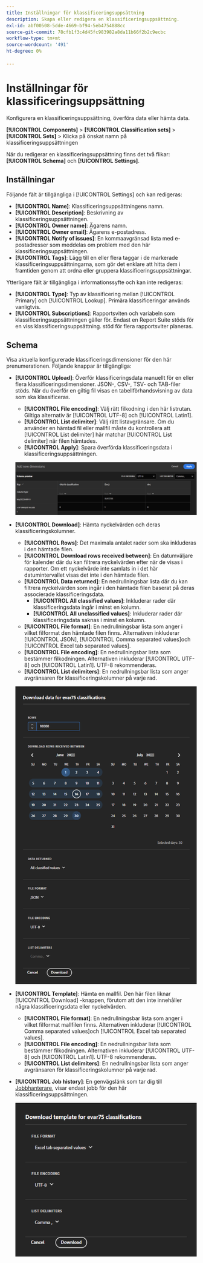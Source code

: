 ```yaml
---
title: Inställningar för klassificeringsuppsättning
description: Skapa eller redigera en klassificeringsuppsättning.
exl-id: abf00508-5dde-4669-bf94-5eb4754888cc
source-git-commit: 78cfb1f3c4d45fc983982a8da11b66f2b2c9ecbc
workflow-type: tm+mt
source-wordcount: '491'
ht-degree: 0%

---
```


# Inställningar för klassificeringsuppsättning

Konfigurera en klassificeringsuppsättning, överföra data eller hämta data.

**[!UICONTROL Components]** > **[!UICONTROL Classification sets]** > **[!UICONTROL Sets]** > Klicka på önskat namn på klassificeringsuppsättningen

När du redigerar en klassificeringsuppsättning finns det två flikar: **[!UICONTROL Schema]** och **[!UICONTROL Settings]**.

## Inställningar

Följande fält är tillgängliga i [!UICONTROL Settings] och kan redigeras:

* **[!UICONTROL Name]**: Klassificeringsuppsättningens namn.
* **[!UICONTROL Description]**: Beskrivning av klassificeringsuppsättningen.
* **[!UICONTROL Owner name]**: Ägarens namn.
* **[!UICONTROL Owner email]**: Ägarens e-postadress.
* **[!UICONTROL Notify of issues]**: En kommaavgränsad lista med e-postadresser som meddelas om problem med den här klassificeringsuppsättningen.
* **[!UICONTROL Tags]**: Lägg till en eller flera taggar i de markerade klassificeringsuppsättningarna, som gör det enklare att hitta dem i framtiden genom att ordna eller gruppera klassificeringsuppsättningar.

Ytterligare fält är tillgängliga i informationssyfte och kan inte redigeras:

* **[!UICONTROL Type]**: Typ av klassificering mellan [!UICONTROL Primary] och [!UICONTROL Lookup]. Primära klassificeringar används vanligtvis.
* **[!UICONTROL Subscriptions]**: Rapportsviten och variabeln som klassificeringsuppsättningen gäller för. Endast en Report Suite stöds för en viss klassificeringsuppsättning. stöd för flera rapportsviter planeras.

## Schema

Visa aktuella konfigurerade klassificeringsdimensioner för den här prenumerationen. Följande knappar är tillgängliga:

* **[!UICONTROL Upload]**: Överför klassificeringsdata manuellt för en eller flera klassificeringsdimensioner. JSON-, CSV-, TSV- och TAB-filer stöds. När du överför en giltig fil visas en tabellförhandsvisning av data som ska klassificeras.
   * **[!UICONTROL File encoding]**: Välj rätt filkodning i den här listrutan. Giltiga alternativ är [!UICONTROL UTF-8] och [!UICONTROL Latin1].
   * **[!UICONTROL List delimiter]**: Välj rätt listavgränsare. Om du använder en hämtad fil eller mallfil måste du kontrollera att [!UICONTROL List delimiter] här matchar [!UICONTROL List delimiter] när filen hämtades.
   * **[!UICONTROL Apply]**: Spara överförda klassificeringsdata i klassificeringsuppsättningen.

   ![Överföring av klassificeringsuppsättning](../assets/classification-set-upload.png)

* **[!UICONTROL Download]**: Hämta nyckelvärden och deras klassificeringskolumner.
   * **[!UICONTROL Rows]**: Det maximala antalet rader som ska inkluderas i den hämtade filen.
   * **[!UICONTROL Download rows received between]**: En datumväljare för kalender där du kan filtrera nyckelvärden efter när de visas i rapporter. Om ett nyckelvärde inte samlats in i det här datumintervallet visas det inte i den hämtade filen.
   * **[!UICONTROL Data returned]**: En nedrullningsbar lista där du kan filtrera nyckelvärden som ingår i den hämtade filen baserat på deras associerade klassificeringsdata.
      * **[!UICONTROL All classified values]**: Inkluderar rader där klassificeringsdata ingår i minst en kolumn.
      * **[!UICONTROL All unclassified values]**: Inkluderar rader där klassificeringsdata saknas i minst en kolumn.
   * **[!UICONTROL File format]**: En nedrullningsbar lista som anger i vilket filformat den hämtade filen finns. Alternativen inkluderar [!UICONTROL JSON], [!UICONTROL Comma separated values]och [!UICONTROL Excel tab separated values].
   * **[!UICONTROL File encoding]**: En nedrullningsbar lista som bestämmer filkodningen. Alternativen inkluderar [!UICONTROL UTF-8] och [!UICONTROL Latin1]. UTF-8 rekommenderas.
   * **[!UICONTROL List delimiters]**: En nedrullningsbar lista som anger avgränsaren för klassificeringskolumner på varje rad.

   ![Hämtning av klassificeringsuppsättning](../assets/classification-set-download.png)

* **[!UICONTROL Template]**: Hämta en mallfil. Den här filen liknar [!UICONTROL Download] -knappen, förutom att den inte innehåller några klassificeringsdata eller nyckelvärden.
   * **[!UICONTROL File format]**: En nedrullningsbar lista som anger i vilket filformat mallfilen finns. Alternativen inkluderar [!UICONTROL Comma separated values]och [!UICONTROL Excel tab separated values].
   * **[!UICONTROL File encoding]**: En nedrullningsbar lista som bestämmer filkodningen. Alternativen inkluderar [!UICONTROL UTF-8] och [!UICONTROL Latin1]. UTF-8 rekommenderas.
   * **[!UICONTROL List delimiters]**: En nedrullningsbar lista som anger avgränsaren för klassificeringskolumner på varje rad.
* **[!UICONTROL Job history]**: En genvägslänk som tar dig till [Jobbhanterare](job-manager.md), visar endast jobb för den här klassificeringsuppsättningen.

   ![Mallen Klassificeringsuppsättning](../assets/classification-set-template.png)
